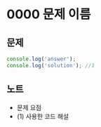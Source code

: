 # 0000 문제 이름

## 문제

```js
console.log('answer');
console.log('solution'); //1
```

## 노트
- 문제 요점
- (1) 사용한 코드 해설